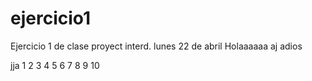 # ejercicio1
Ejercicio 1 de clase proyect interd. lunes 22 de abril
Holaaaaaa
aj
adios

jja
1
2
3
4
5
6
7
8
9
10
